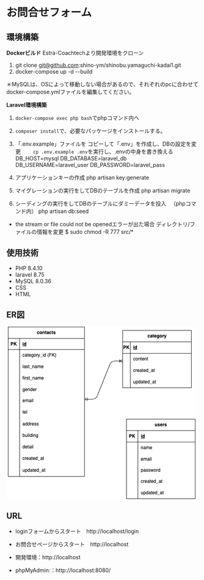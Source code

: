 # お問合せフォーム

## 環境構築

**Dockerビルド**
Estra-Coachtechより開発環境をクローン
1. git clone git@github.com:shino-ym/shinobu.yamaguchi-kadai1.git
2. docker-compose up -d --build

＊MySQLは、OSによって移動しない場合があるので、それぞれのpcに合わせてdocker-compose.ymlファイルを編集してください。

**Laravel環境構築**
1. `docker-compose exec php bash`でphpコマンド内へ
2. `composer install`で、必要なパッケージをインストールする。
3. 「.env.example」ファイルを コピーして「.env」を作成し、DBの設定を変更
　　`cp .env.example .env`を実行し、.envの中身を書き換える
DB_HOST=mysql
DB_DATABASE=laravel_db
DB_USERNAME=laravel_user
DB_PASSWORD=laravel_pass

4. アプリケーションキーの作成
php artisan key:generate
5. マイグレーションの実行をしてDBのテーブルを作成
php artisan migrate
6. シーディングの実行をしてDBのテーブルにダミーデータを投入
　（phpコマンド内）
php artisan db:seed

* the stream or file could not be openedエラーが出た場合
ディレクトリ/ファイルの情報を変更
$ sudo chmod -R 777 src/*


## 使用技術

- PHP 8.4.10
- laravel 8.75
- MySQL 8.0.36
- CSS
- HTML

## ER図

![ER図](images/er_diagram-2.png)


## URL
- loginフォームからスタート　http://localhost/login
- お問合せページからスタート　http://localhost

- 開発環境：http://localhost
- phpMyAdmin:：http://localhost:8080/


